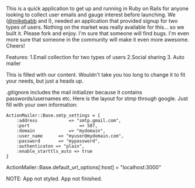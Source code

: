 This is a quick application to get up and running in Ruby on Rails for anyone looking to collect user emails and gauge interest before launching. We ([@mikebabb](http://github.com/mikebabb) and I), needed an application that provided signup for two types of users. Nothing on the market was really available for this… so we built it. Please fork and enjoy. I'm sure that someone will find bugs. I'm even more sure that someone in the community will make it even more awesome. Cheers!

Features:
1.Email collection for two types of users
2.Social sharing 
3. Auto mailer

This is filled with our content. Wouldn't take you too long to change it to fit your needs, but just a heads up. 

.gitignore includes the mail initializer because it contains passwords/usernames etc. Here is the layout for stmp through google. Just fill with your own information:

<pre><code>ActionMailer::Base.smtp_settings = {
	:address			=> "smtp.gmail.com",
	:port					=> 587,
	:domain 			=> "mydomain",
	:user_name 		=> "myuser@mydomain.com",
	:password 		=> "mypassword",
	:authenticaton => "plain",
	:enable_starttls_auto => true
}</code></pre>

ActionMailer::Base.default_url_options[:host] = "localhost:3000"

NOTE: App not styled. App not finished. 